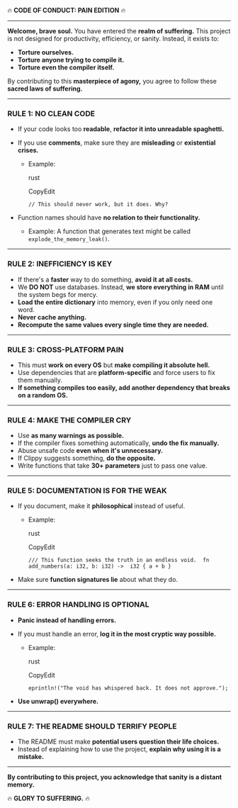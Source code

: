 🔥 **CODE OF CONDUCT: PAIN EDITION** 🔥

----------

**Welcome, brave soul.** You have entered the **realm of suffering.** This project is not designed for productivity, efficiency, or sanity. Instead, it exists to:

-   **Torture ourselves.**
-   **Torture anyone trying to compile it.**
-   **Torture even the compiler itself.**

By contributing to this **masterpiece of agony,** you agree to follow these **sacred laws of suffering.**

----------

### **RULE 1: NO CLEAN CODE**

-   If your code looks too **readable**, **refactor it into unreadable spaghetti.**
-   If you use **comments**, make sure they are **misleading** or **existential crises.**
    -   Example:
        
        rust
        
        CopyEdit
        
        `// This should never work, but it does. Why?` 
        
-   Function names should have **no relation to their functionality.**
    -   Example: A function that generates text might be called `explode_the_memory_leak()`.

----------

### **RULE 2: INEFFICIENCY IS KEY**

-   If there's a **faster** way to do something, **avoid it at all costs.**
-   We **DO NOT** use databases. Instead, **we store everything in RAM** until the system begs for mercy.
-   **Load the entire dictionary** into memory, even if you only need one word.
-   **Never cache anything.**
-   **Recompute the same values every single time they are needed.**

----------

### **RULE 3: CROSS-PLATFORM PAIN**

-   This must **work on every OS** but **make compiling it absolute hell.**
-   Use dependencies that are **platform-specific** and force users to fix them manually.
-   **If something compiles too easily, add another dependency that breaks on a random OS.**

----------

### **RULE 4: MAKE THE COMPILER CRY**

-   Use **as many warnings as possible.**
-   If the compiler fixes something automatically, **undo the fix manually.**
-   Abuse unsafe code **even when it's unnecessary.**
-   If Clippy suggests something, **do the opposite.**
-   Write functions that take **30+ parameters** just to pass one value.

----------

### **RULE 5: DOCUMENTATION IS FOR THE WEAK**

-   If you document, make it **philosophical** instead of useful.
    -   Example:
        
        rust
        
        CopyEdit
        
        `/// This function seeks the truth in an endless void.  fn  add_numbers(a: i32, b: i32) ->  i32 {
            a + b
        }` 
        
-   Make sure **function signatures lie** about what they do.

----------

### **RULE 6: ERROR HANDLING IS OPTIONAL**

-   **Panic instead of handling errors.**
-   If you must handle an error, **log it in the most cryptic way possible.**
    -   Example:
        
        rust
        
        CopyEdit
        
        `eprintln!("The void has whispered back. It does not approve.");` 
        
-   **Use unwrap() everywhere.**

----------

### **RULE 7: THE README SHOULD TERRIFY PEOPLE**

-   The README must make **potential users question their life choices.**
-   Instead of explaining how to use the project, **explain why using it is a mistake.**

----------

**By contributing to this project, you acknowledge that sanity is a distant memory.**

🔥 **GLORY TO SUFFERING.** 🔥